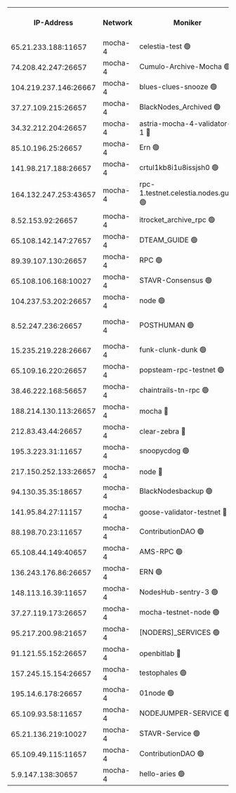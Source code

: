 


<table><tr><th>IP-Address</th><th>Network</th><th>Moniker</th><th>Latest Block Height</th><th>Earliest Block Height</th><th>Catching Up</th><th>Tx Index</th><th>Voting Power</th><th>Version</th><th>Scan Time</th></tr><tr><td>65.21.233.188:11657</td><td>mocha-4</td><td>celestia-test 🟢</td><td>5329537</td><td>0</td><td>False</td><td>on</td><td>0</td><td>3.5.0-mocha</td><td>2025-03-24T15:32:07.607223362UTC</td></tr><tr><td>74.208.42.247:26657</td><td>mocha-4</td><td>Cumulo-Archive-Mocha 🟢</td><td>5329500</td><td>1</td><td>False</td><td>on</td><td>0</td><td>3.5.0-mocha</td><td>2025-03-24T15:28:54.105113007UTC</td></tr><tr><td>104.219.237.146:26667</td><td>mocha-4</td><td>blues-clues-snooze 🟢</td><td>5329502</td><td>1</td><td>False</td><td>off</td><td>0</td><td>3.2.0-mocha</td><td>2025-03-24T15:29:06.399443500UTC</td></tr><tr><td>37.27.109.215:26657</td><td>mocha-4</td><td>BlackNodes_Archived 🟢</td><td>5329503</td><td>1</td><td>False</td><td>off</td><td>0</td><td>3.3.0-mocha</td><td>2025-03-24T15:29:10.855457909UTC</td></tr><tr><td>34.32.212.204:26657</td><td>mocha-4</td><td>astria-mocha-4-validator-1 🔴</td><td>5329504</td><td>1</td><td>False</td><td>on</td><td>10509044</td><td>3.5.0-mocha</td><td>2025-03-24T15:29:15.306202093UTC</td></tr><tr><td>85.10.196.25:26657</td><td>mocha-4</td><td>Ern 🟢</td><td>5329506</td><td>1</td><td>False</td><td>on</td><td>0</td><td>3.5.0-mocha</td><td>2025-03-24T15:29:27.839583043UTC</td></tr><tr><td>141.98.217.188:26657</td><td>mocha-4</td><td>crtul1kb8i1u8issjsh0 🟢</td><td>5329511</td><td>1</td><td>False</td><td>on</td><td>0</td><td>3.5.0-mocha</td><td>2025-03-24T15:29:50.008556171UTC</td></tr><tr><td>164.132.247.253:43657</td><td>mocha-4</td><td>rpc-1.testnet.celestia.nodes.guru 🟢</td><td>5329518</td><td>1</td><td>False</td><td>on</td><td>0</td><td>3.5.0-mocha</td><td>2025-03-24T15:30:24.487426339UTC</td></tr><tr><td>8.52.153.92:26657</td><td>mocha-4</td><td>itrocket_archive_rpc 🟢</td><td>5329528</td><td>1</td><td>False</td><td>on</td><td>0</td><td>3.5.0-mocha</td><td>2025-03-24T15:31:20.646184513UTC</td></tr><tr><td>65.108.142.147:27657</td><td>mocha-4</td><td>DTEAM_GUIDE 🟢</td><td>5329532</td><td>1</td><td>False</td><td>on</td><td>0</td><td>3.5.0-mocha</td><td>2025-03-24T15:31:36.618934201UTC</td></tr><tr><td>89.39.107.130:26657</td><td>mocha-4</td><td>RPC 🟢</td><td>5329532</td><td>1</td><td>False</td><td>on</td><td>0</td><td>3.5.0-mocha</td><td>2025-03-24T15:31:37.004901637UTC</td></tr><tr><td>65.108.106.168:10027</td><td>mocha-4</td><td>STAVR-Consensus 🟢</td><td>5329536</td><td>1</td><td>False</td><td>on</td><td>0</td><td>3.5.0-mocha</td><td>2025-03-24T15:32:00.616713141UTC</td></tr><tr><td>104.237.53.202:26657</td><td>mocha-4</td><td>node 🟢</td><td>5329538</td><td>1</td><td>False</td><td>on</td><td>0</td><td>3.4.0-mocha</td><td>2025-03-24T15:32:11.397961692UTC</td></tr><tr><td>8.52.247.236:26657</td><td>mocha-4</td><td>POSTHUMAN 🟢</td><td>5329540</td><td>1</td><td>False</td><td>on</td><td>0</td><td>3.2.1-rc1-90-g11d21d28</td><td>2025-03-24T15:32:20.559967591UTC</td></tr><tr><td>15.235.219.228:26667</td><td>mocha-4</td><td>funk-clunk-dunk 🟢</td><td>5329542</td><td>1</td><td>False</td><td>off</td><td>0</td><td>3.2.0-mocha</td><td>2025-03-24T15:32:31.785013104UTC</td></tr><tr><td>65.109.16.220:26657</td><td>mocha-4</td><td>popsteam-rpc-testnet 🟢</td><td>5329543</td><td>1</td><td>False</td><td>on</td><td>0</td><td>3.5.0-mocha</td><td>2025-03-24T15:32:38.791289226UTC</td></tr><tr><td>38.46.222.168:56657</td><td>mocha-4</td><td>chaintrails-tn-rpc 🟢</td><td>5329552</td><td>1</td><td>False</td><td>on</td><td>0</td><td>3.5.0-mocha</td><td>2025-03-24T15:33:21.655582749UTC</td></tr><tr><td>188.214.130.113:26657</td><td>mocha-4</td><td>mocha 🔴</td><td>5329512</td><td>4163991</td><td>False</td><td>off</td><td>100001</td><td>3.5.0-mocha</td><td>2025-03-24T15:29:54.500023698UTC</td></tr><tr><td>212.83.43.44:26657</td><td>mocha-4</td><td>clear-zebra 🔴</td><td>5329521</td><td>4200001</td><td>False</td><td>on</td><td>500001</td><td>3.4.2-mocha</td><td>2025-03-24T15:30:41.574051393UTC</td></tr><tr><td>195.3.223.31:11657</td><td>mocha-4</td><td>snoopycdog 🟢</td><td>5329546</td><td>4208501</td><td>False</td><td>off</td><td>0</td><td>3.4.2-mocha</td><td>2025-03-24T15:32:49.768481657UTC</td></tr><tr><td>217.150.252.133:26657</td><td>mocha-4</td><td>node 🔴</td><td>5329532</td><td>4244833</td><td>False</td><td>off</td><td>100505</td><td>3.4.0-mocha</td><td>2025-03-24T15:31:39.393104988UTC</td></tr><tr><td>94.130.35.35:18657</td><td>mocha-4</td><td>BlackNodesbackup 🟢</td><td>5329552</td><td>4579501</td><td>False</td><td>on</td><td>0</td><td>3.0.0-mocha</td><td>2025-03-24T15:33:22.581442717UTC</td></tr><tr><td>141.95.84.27:11157</td><td>mocha-4</td><td>goose-validator-testnet 🔴</td><td>5329530</td><td>4732501</td><td>False</td><td>on</td><td>4017</td><td>3.5.0-mocha</td><td>2025-03-24T15:31:28.072094493UTC</td></tr><tr><td>88.198.70.23:11657</td><td>mocha-4</td><td>ContributionDAO 🟢</td><td>5329522</td><td>4870504</td><td>False</td><td>off</td><td>0</td><td>3.5.0-mocha</td><td>2025-03-24T15:30:48.022338079UTC</td></tr><tr><td>65.108.44.149:40657</td><td>mocha-4</td><td>AMS-RPC 🟢</td><td>5329529</td><td>4968112</td><td>False</td><td>on</td><td>0</td><td>3.2.0</td><td>2025-03-24T15:31:21.456431028UTC</td></tr><tr><td>136.243.176.86:26657</td><td>mocha-4</td><td>ERN 🟢</td><td>5329538</td><td>5026501</td><td>False</td><td>off</td><td>0</td><td>3.5.0-mocha</td><td>2025-03-24T15:32:08.456348936UTC</td></tr><tr><td>148.113.16.39:11657</td><td>mocha-4</td><td>NodesHub-sentry-3 🟢</td><td>5329525</td><td>5208591</td><td>False</td><td>on</td><td>0</td><td>3.4.2-mocha</td><td>2025-03-24T15:31:01.577410164UTC</td></tr><tr><td>37.27.119.173:26657</td><td>mocha-4</td><td>mocha-testnet-node 🟢</td><td>5329536</td><td>5208602</td><td>False</td><td>on</td><td>0</td><td>3.4.2-mocha</td><td>2025-03-24T15:32:00.223131716UTC</td></tr><tr><td>95.217.200.98:21657</td><td>mocha-4</td><td>[NODERS]_SERVICES 🟢</td><td>5329502</td><td>5225501</td><td>False</td><td>on</td><td>0</td><td>3.5.0-mocha</td><td>2025-03-24T15:29:02.659544474UTC</td></tr><tr><td>91.121.55.152:26657</td><td>mocha-4</td><td>openbitlab 🔴</td><td>5329509</td><td>5260069</td><td>False</td><td>off</td><td>501058</td><td>3.5.0-mocha</td><td>2025-03-24T15:29:39.438599225UTC</td></tr><tr><td>157.245.15.154:26657</td><td>mocha-4</td><td>testophales 🟢</td><td>5329512</td><td>5264001</td><td>False</td><td>on</td><td>0</td><td>3.4.2</td><td>2025-03-24T15:29:55.271962912UTC</td></tr><tr><td>195.14.6.178:26657</td><td>mocha-4</td><td>01node 🟢</td><td>5329528</td><td>5275211</td><td>False</td><td>on</td><td>0</td><td>3.5.0-mocha</td><td>2025-03-24T15:31:21.061659246UTC</td></tr><tr><td>65.109.93.58:11657</td><td>mocha-4</td><td>NODEJUMPER-SERVICE 🟢</td><td>5329552</td><td>5326212</td><td>False</td><td>off</td><td>0</td><td>3.4.0</td><td>2025-03-24T15:33:22.265283358UTC</td></tr><tr><td>65.21.136.219:10027</td><td>mocha-4</td><td>STAVR-Service 🟢</td><td>5329502</td><td>5326501</td><td>False</td><td>on</td><td>0</td><td>3.5.0-mocha</td><td>2025-03-24T15:29:05.673226407UTC</td></tr><tr><td>65.109.49.115:11657</td><td>mocha-4</td><td>ContributionDAO 🟢</td><td>5329523</td><td>5327761</td><td>False</td><td>off</td><td>0</td><td>3.5.0-mocha</td><td>2025-03-24T15:30:50.438988816UTC</td></tr><tr><td>5.9.147.138:30657</td><td>mocha-4</td><td>hello-aries 🟢</td><td>5329521</td><td>5328501</td><td>False</td><td>off</td><td>0</td><td>3.4.2-mocha</td><td>2025-03-24T15:30:41.251257509UTC</td></tr></table>